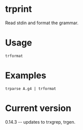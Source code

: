 # trprint

Read stdin and format the grammar.

# Usage

    trformat

# Examples

    trparse A.g4 | trformat

# Current version

0.14.3 -- updates to trxgrep, trgen.
